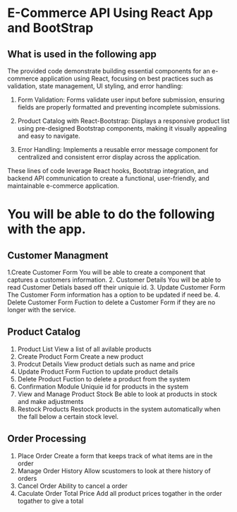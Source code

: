 # E-Commerce API Using React App and BootStrap

## What is used in the following app

The provided code demonstrate building essential components for an e-commerce application using React, focusing on best practices such as validation, state management, UI styling, and error handling:

1. Form Validation: Forms validate user input before submission, ensuring fields are properly formatted and preventing incomplete submissions.

2. Product Catalog with React-Bootstrap: Displays a responsive product list using pre-designed Bootstrap components, making it visually appealing and easy to navigate.

3. Error Handling: Implements a reusable error message component for centralized and consistent error display across the application.

These lines of code leverage React hooks, Bootstrap integration, and backend API communication to create a functional, user-friendly, and maintainable e-commerce application.

# You will be able to do the following with the app.

## Customer Managment
1.Create Customer Form
  You will be able to create a component that captures a customers information.
2. Customer Details
  You will be able to read Customer Detials based off their uniquie id.
3. Update Customer Form
  The Customer Form information has a option to be updated if need be.
4. Delete Customer Form
  Fuction to delete a Customer Form if they are no longer with the service.

## Product Catalog
1. Product List
  View a list of all avilable products
2. Create Product Form
  Create a new product 
3. Prodcut Details
   View product detials such as name and price
4. Update Product Form
  Fuction to update product details
5. Delete Product
  Fuction to delete a product from the system
6. Confirmation Module
   Uniquie id for products in the system
7. View and Manage Product Stock
  Be able to look at products in stock and make adjustments
8. Restock Products
   Restock products in the system automatically when the fall below a certain stock level.

## Order Processing
1. Place Order 
   Create a form that keeps track of what items are in the order
2. Manage Order History
  Allow scustomers to look at there history of orders
3. Cancel Order
  Ability to cancel a order
4. Caculate Order Total Price 
  Add all product prices togather in the order togather to give a total

 
